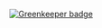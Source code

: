 

[![Greenkeeper badge](https://badges.greenkeeper.io/dbmedialab/shiny.svg)](https://greenkeeper.io/)